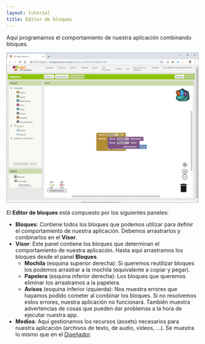 ```yaml
---
layout: tutorial
title: Editor de bloques
---
```


Aquí programamos el comportamiento de nuestra aplicación combinando bloques.

![](images/editor-de-bloques-01.png)

El **Editor de bloques** está compuesto por los siguientes paneles:

* **Bloques**: Contiene todos los bloques que podemos utilizar para definir el comportamiento de nuestra aplicación. Debemos arrastrarlos y combinarlos en el **Visor**.
* **Visor**: Este panel contiene los bloques que determinan el comportamiento de nuestra aplicación. Hasta aquí arrastramos los bloques desde el panel **Bloques**.
  * **Mochila** (esquina superior derecha): Si queremos reutilizar bloques los podemos arrastrar a la mochila (equivalente a copiar y pegar).
  * **Papelera** (esquina inferior derecha): Los bloques que queremos eliminar los arrastramos a la papelera.
  * **Avisos** (esquina inferior izquierda): Nos muestra errores que hayamos podido cometer al combinar los bloques. Si no resolvemos estos errores, nuestra aplicación no funcionará. También muestra advertencias de cosas que pueden dar problemas a la hora de ejecutar nuestra app.
* **Medios**: Aquí gestionamos los recursos (assets) necesarios para nuestra aplicación (archivos de texto, de audio, vídeos, ...). Se muestra lo mismo que en el [Diseñador](el-disenador).